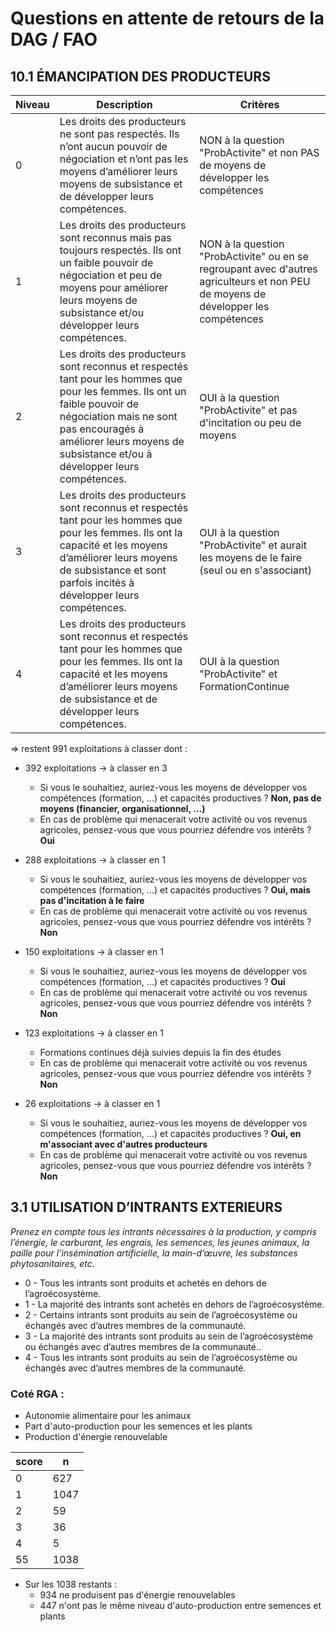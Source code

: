 # Questions en attente de retours de la DAG / FAO

## 10.1 ÉMANCIPATION DES PRODUCTEURS

| Niveau | Description                                                                                                                                                   | Critères           |
|--------|---------------------------------------------------------------------------------------------------------------------------------------------------------------|----------------------------------------------------------|
| 0      | Les droits des producteurs ne sont pas respectés. Ils n’ont aucun pouvoir de négociation et n’ont pas les moyens d’améliorer leurs moyens de subsistance et de développer leurs compétences. | NON à la question "ProbActivite" et non PAS de moyens de développer les compétences                                       |
| 1      | Les droits des producteurs sont reconnus mais pas toujours respectés. Ils ont un faible pouvoir de négociation et peu de moyens pour améliorer leurs moyens de subsistance et/ou développer leurs compétences. | NON à la question "ProbActivite" ou en se regroupant avec d'autres agriculteurs et non PEU de moyens de développer les compétences |
| 2      | Les droits des producteurs sont reconnus et respectés tant pour les hommes que pour les femmes. Ils ont un faible pouvoir de négociation mais ne sont pas encouragés à améliorer leurs moyens de subsistance et/ou à développer leurs compétences. | OUI à la question "ProbActivite" et pas d'incitation ou peu de moyens                                                        |
| 3      | Les droits des producteurs sont reconnus et respectés tant pour les hommes que pour les femmes. Ils ont la capacité et les moyens d’améliorer leurs moyens de subsistance et sont parfois incités à développer leurs compétences. | OUI à la question "ProbActivite" et  aurait les moyens de le faire (seul ou en s'associant)                                |
| 4      | Les droits des producteurs sont reconnus et respectés tant pour les hommes que pour les femmes. Ils ont la capacité et les moyens d’améliorer leurs moyens de subsistance et de développer leurs compétences. | OUI à la question "ProbActivite" et  FormationContinue |

=> restent 991 exploitations à classer dont : 

- 392 exploitations -> à classer en 3
  - Si vous le souhaitiez, auriez-vous les moyens de développer vos compétences (formation, ...) et capacités productives ? **Non, pas de moyens (financier, organisationnel, ...)**
  - En cas de problème qui menacerait votre activité ou vos revenus agricoles, pensez-vous que vous pourriez défendre vos intérêts ? **Oui**

- 288 exploitations   -> à classer en 1
  - Si vous le souhaitiez, auriez-vous les moyens de développer vos compétences (formation, ...) et capacités productives ? **Oui, mais pas d'incitation à le faire**
  - En cas de problème qui menacerait votre activité ou vos revenus agricoles, pensez-vous que vous pourriez défendre vos intérêts ? **Non**
  
- 150 exploitations  -> à classer en 1
  - Si vous le souhaitiez, auriez-vous les moyens de développer vos compétences (formation, ...) et capacités productives ? **Oui**
  - En cas de problème qui menacerait votre activité ou vos revenus agricoles, pensez-vous que vous pourriez défendre vos intérêts ? **Non**
  
- 123 exploitations  -> à classer en 1
  - Formations continues déjà suivies depuis la fin des études
  - En cas de problème qui menacerait votre activité ou vos revenus agricoles, pensez-vous que vous pourriez défendre vos intérêts ? **Non**
    
- 26 exploitations  -> à classer en 1
  - Si vous le souhaitiez, auriez-vous les moyens de développer vos compétences (formation, ...) et capacités productives ? **Oui, en m'associant avec d'autres producteurs**
  - En cas de problème qui menacerait votre activité ou vos revenus agricoles, pensez-vous que vous pourriez défendre vos intérêts ? **Non**


## 3.1 UTILISATION D’INTRANTS EXTERIEURS

_Prenez en compte tous les intrants nécessaires à la production, y compris l’énergie, le carburant, les engrais, les semences, les jeunes animaux, la paille pour l’insémination artificielle, la main-d’œuvre, les substances phytosanitaires, etc._
  - 0 - Tous les intrants sont produits et achetés en dehors de l’agroécosystème.
  - 1 - La majorité des intrants sont achetés en dehors de l’agroécosystème.
  - 2 - Certains intrants sont produits au sein de l’agroécosystème ou échangés avec d’autres membres de la communauté.
  - 3 - La majorité des intrants sont produits au sein de l’agroécosystème ou échangés avec d’autres membres de la communauté..
  - 4 - Tous les intrants sont produits au sein de l’agroécosystème ou échangés avec d’autres membres de la communauté.

### Coté RGA :
  - Autonomie alimentaire pour les animaux
  - Part d'auto-production pour les semences et les plants
  - Production d'énergie renouvelable

| score |   n   |
|-------|-------|
|   0   |  627  |
|   1   | 1047  |
|   2   |   59  |
|   3   |   36  |
|   4   |    5  |
|  55   | 1038  |

- Sur les 1038 restants :
  - 934 ne produisent pas d'énergie renouvelables
  - 447 n'ont pas le même niveau d'auto-production entre semences et plants


